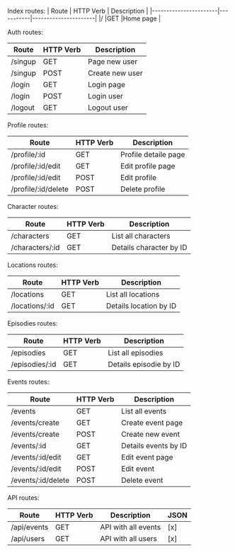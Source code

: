 Index routes:
|         Route         | HTTP Verb |     Description      |
|-----------------------|-----------|----------------------|
|/                      |GET        |Home page             |

Auth routes:

|         Route         | HTTP Verb |     Description      |
|-----------------------|-----------|----------------------|
|/singup                |GET        |Page new user         |
|/singup                |POST       |Create new user       |     
|/login                 |GET        |Login page            |  
|/login                 |POST       |Login user            |     
|/logout                |GET        |Logout user           |     

Profile routes:

|         Route         | HTTP Verb |     Description      |
|-----------------------|-----------|----------------------|
|/profile/:id           |GET        |Profile detaile page  |
|/profile/:id/edit      |GET        |Edit profile page     |
|/profile/:id/edit      |POST       |Edit profile          |
|/profile/:id/delete    |POST       |Delete profile        |

Character routes:

|         Route         | HTTP Verb |     Description       |
|-----------------------|-----------|-----------------------|
|/characters            |GET        |List all characters    |
|/characters/:id        |GET        |Details character by ID|

Locations routes:

|         Route         | HTTP Verb |     Description       |
|-----------------------|-----------|-----------------------|
|/locations             |GET        |List all locations     |
|/locations/:id         |GET        |Details location by ID |

Episodies routes:

|         Route         | HTTP Verb |     Description       |
|-----------------------|-----------|-----------------------|
|/episodies             |GET        |List all episodies     |
|/episodies/:id         |GET        |Details episodie by ID |

Events routes:

|         Route         | HTTP Verb |     Description       |
|-----------------------|-----------|-----------------------|
|/events                |GET        |List all events        |
|/events/create         |GET        |Create event page      |
|/events/create         |POST       |Create new event       |
|/events/:id            |GET        |Details events by ID   |
|/events/:id/edit       |GET        |Edit event page        |
|/events/:id/edit       |POST       |Edit event             |
|/events/:id/delete     |POST       |Delete event           |

API routes:

|     Route   | HTTP Verb |    Description    | JSON |
|-------------|-----------|-------------------|------|
|/api/events  |GET        |API with all events|  [x] |
|/api/users   |GET        |API with all users |  [x] |

